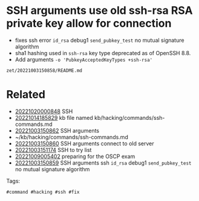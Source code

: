 # SSH arguments use old ssh-rsa RSA private key allow for connection

- fixes ssh error `id_rsa` debug1 `send_pubkey_test` no mutual signature algorithm
- sha1 hashing used in `ssh-rsa` key type deprecated as of OpenSSH 8.8.
- Add arguments `-o 'PubkeyAcceptedKeyTypes +ssh-rsa'`

` zet/20221003150858/README.md `

# Related

- [20221020000848](/zet/20221020000848/README.md) SSH
- [20221014185829](/zet/20221014185829/README.md) kb file named kb/hacking/commands/ssh-commands.md
- [20221003150862](/zet/20221003150862/README.md) SSH arguments
- ~/kb/hacking/commands/ssh-commands.md
- [20221003150860](/zet/20221003150860/README.md) SSH arguments connect to old server
- [20221003151174](/zet/20221003151174/README.md) SSH to try list
- [20221009005402](/zet/20221009005402/README.md) preparing for the OSCP exam
- [20221003150859](/zet/20221003150859/README.md) SSH arguments ssh `id_rsa` debug1 `send_pubkey_test` no mutual signature algorithm

Tags:

    #command #hacking #ssh #fix
